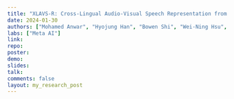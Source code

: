 ```yaml
---
title: "XLAVS-R: Cross-Lingual Audio-Visual Speech Representation from Efficient Modality Injection"
date: 2024-01-30
authors: ["Mohamed Anwar", "Hyojung Han", "Bowen Shi", "Wei-Ning Hsu", "Changhan Wang"]
labs: ["Meta AI"]
link: 
repo: 
poster:
demo: 
slides: 
talk:
comments: false
layout: my_research_post
---
```

